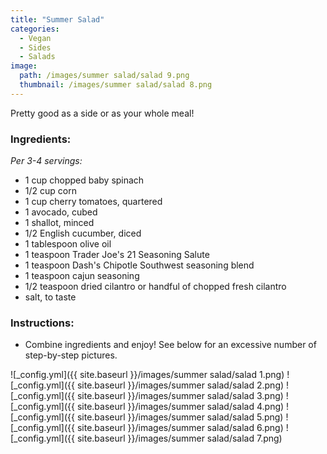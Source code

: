 ```yaml
---
title: "Summer Salad"
categories:
  - Vegan
  - Sides
  - Salads
image:
  path: /images/summer salad/salad 9.png
  thumbnail: /images/summer salad/salad 8.png
---
```


Pretty good as a side or as your whole meal!


### Ingredients:

_Per 3-4 servings:_

* 1 cup chopped baby spinach
* 1/2 cup corn
* 1 cup cherry tomatoes, quartered
* 1 avocado, cubed
* 1 shallot, minced
* 1/2 English cucumber, diced
* 1 tablespoon olive oil
* 1 teaspoon Trader Joe's 21 Seasoning Salute
* 1 teaspoon Dash's Chipotle Southwest seasoning blend
* 1 teaspoon cajun seasoning
* 1/2 teaspoon dried cilantro or handful of chopped fresh cilantro
* salt, to taste


### Instructions:

* Combine ingredients and enjoy! See below for an excessive number of step-by-step pictures.

![_config.yml]({{ site.baseurl }}/images/summer salad/salad 1.png)
![_config.yml]({{ site.baseurl }}/images/summer salad/salad 2.png)
![_config.yml]({{ site.baseurl }}/images/summer salad/salad 3.png)
![_config.yml]({{ site.baseurl }}/images/summer salad/salad 4.png)
![_config.yml]({{ site.baseurl }}/images/summer salad/salad 5.png)
![_config.yml]({{ site.baseurl }}/images/summer salad/salad 6.png)
![_config.yml]({{ site.baseurl }}/images/summer salad/salad 7.png)


